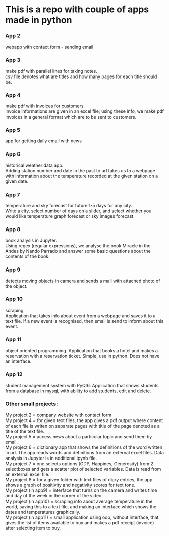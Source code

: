 # This is a repo with couple of apps made in python

### App 2 
webapp with contact form - sending email
### App 3 
make pdf with parallel lines for taking notes. \
csv file denotes what are titles and how many pages for each title should be.
### App 4 
make pdf with invoices for customers.\
invoice informations are given in an excel file; using these info, we make pdf invoices in a general format which are to be sent to customers.
### App 5 
app for getting daily email with news
### App 6 
historical weather data app.\
Adding station number and date in the past to url takes us to a webpage with information about the temperature recorded at the given station on a given date.
### App 7 
temperature and sky forecast for future 1-5 days for any city.\
Write a city, select number of days on a slider, and select whether you would like temperature graph forecast or sky images forecast. 
### App 8 
book analysis in Jupyter.\
Using regex (regular expressions), we analyse the book Miracle in the Andes by Nando Parrado and answer some basic questions about the contents of the book.
### App 9
detects moving objects in camera and sends a mail with attached photo of the object.
### App 10
scraping.\
Application that takes info about event from a webpage and saves it to a text file. If a new event is recognised, then email is send to inform about this event. 
### App 11
object oriented programming.
Application that books a hotel and makes a reservation with a reservation ticket. Simple, use in python. Does not have an interface.
### App 12
student management system with PyQt6.
Application that shows students from a database in mysql, with ability to add students, edit and delete. 

### Other small projects:

My project 2 = company website with contact form \
My project 4 = for given text files, the app gives a pdf output where content of each file is writen on separate pages with title of the page denoted as a title of the text file.\
My project 5 =  access news about a particular topic and send them by email.\
My project 6 = dictionary app that shows the definitions of the word written in url. The app reads words and definitions from an external excel files. Data analysis in Jupyter is in additional ipynb file.\
My project 7 = one selects options (GDP, Happines, Generosity) from 2 selectboxes and gets a scatter plot of selected variables. Data is read from an external excel file. \
My project 8 = for a given folder with text files of diary entries, the app shows a graph of positivity and negativity scores for text tone.\
My project (in app9) = interface that turns on the camera and writes time and day of the week in the corner of the video.\
My project (in app10) = scraping info about average temperature in the world, saving this to a text file, and making an interface which shows the dates and temperatures graphically. \
My project (in app11) = small application using oop, without interface, that gives the list of items available to buy and makes a pdf receipt (invoice) after selecting item to buy. 
